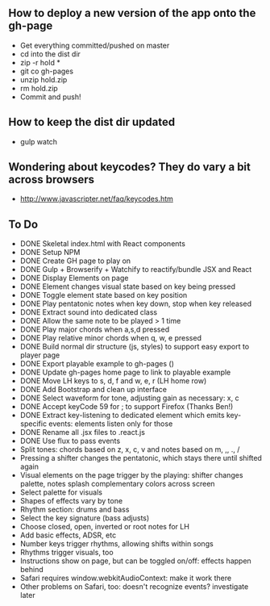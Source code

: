 ## How to deploy a new version of the app onto the gh-page

* Get everything committed/pushed on master
* cd into the dist dir
* zip -r hold *
* git co gh-pages
* unzip hold.zip
* rm hold.zip
* Commit and push!

## How to keep the dist dir updated

* gulp watch

## Wondering about keycodes? They do vary a bit across browsers

* http://www.javascripter.net/faq/keycodes.htm

## To Do

* DONE Skeletal index.html with React components
* DONE Setup NPM
* DONE Create GH page to play on
* DONE Gulp + Browserify + Watchify to reactify/bundle JSX and React
* DONE Display Elements on page
* DONE Element changes visual state based on key being pressed
* DONE Toggle element state based on key position
* DONE Play pentatonic notes when key down, stop when key released
* DONE Extract sound into dedicated class
* DONE Allow the same note to be played > 1 time
* DONE Play major chords when a,s,d pressed
* DONE Play relative minor chords when q, w, e pressed
* DONE Build normal dir structure (js, styles) to support easy export to player page
* DONE Export playable example to gh-pages ()
* DONE Update gh-pages home page to link to playable example
* DONE Move LH keys to s, d, f and w, e, r (LH home row)
* DONE Add Bootstrap and clean up interface
* DONE Select waveform for tone, adjusting gain as necessary: x, c
* DONE Accept keyCode 59 for ; to support Firefox (Thanks Ben!)
* DONE Extract key-listening to dedicated element which emits key-specific events: elements listen only for those
* DONE Rename all .jsx files to .react.js
* DONE Use flux to pass events
* Split tones: chords based on z, x, c, v and notes based on m, ,, ., /
* Pressing a shifter changes the pentatonic, which stays there until shifted again
* Visual elements on the page trigger by the playing: shifter changes palette, notes splash complementary colors across screen
* Select palette for visuals
* Shapes of effects vary by tone
* Rhythm section: drums and bass
* Select the key signature (bass adjusts)
* Choose closed, open, inverted or root notes for LH
* Add basic effects, ADSR, etc
* Number keys trigger rhythms, allowing shifts within songs
* Rhythms trigger visuals, too
* Instructions show on page, but can be toggled on/off: effects happen behind
* Safari requires window.webkitAudioContext: make it work there
* Other problems on Safari, too: doesn't recognize events? investigate later